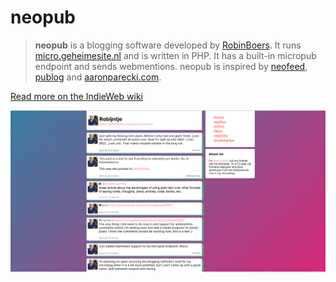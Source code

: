 # neopub

> **neopub** is a blogging software developed by [RobinBoers](https://indieweb.org/User:Geheimesite.nl). It runs [micro.geheimesite.nl](https://micro.geheimesite.nl) and is written in PHP. It has a built-in micropub endpoint and sends webmentions. neopub is inspired by [neofeed](https://github.com/victoriadrake/neofeed-theme), [publog](https://p83.nl) and [aaronparecki.com](https://aaronparecki.com).

[Read more on the IndieWeb wiki](https://indieweb.org/neopub)

![Screenshot](screenshot.png)
